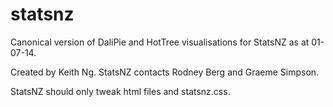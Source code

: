 statsnz
=======

Canonical version of DaliPie and HotTree visualisations for StatsNZ as at 01-07-14.

Created by Keith Ng. StatsNZ contacts Rodney Berg and Graeme Simpson.

StatsNZ should only tweak html files and statsnz.css.
